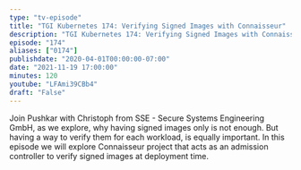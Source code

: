 ```yaml
---
type: "tv-episode"
title: "TGI Kubernetes 174: Verifying Signed Images with Connaisseur"
description: "TGI Kubernetes 174: Verifying Signed Images with Connaisseur"
episode: "174"
aliases: ["0174"]
publishdate: "2020-04-01T00:00:00-07:00"
date: "2021-11-19 17:00:00"
minutes: 120
youtube: "LFAmi39CBb4"
draft: "False"
---
```


Join Pushkar with Christoph from SSE - Secure Systems Engineering GmbH, as we explore, why having signed images only is not enough. But having a way to verify them for each workload, is equally important. In this episode we will explore Connaisseur project that acts as an admission controller to verify signed images at deployment time.